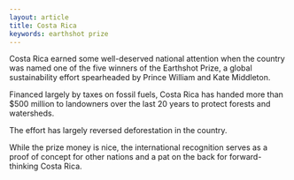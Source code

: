 ```yaml
---
layout: article
title: Costa Rica
keywords: earthshot prize
---
```


Costa Rica earned some well-deserved national attention when the country was named one of the five winners of the Earthshot Prize, a global sustainability effort spearheaded by Prince William and Kate Middleton.

Financed largely by taxes on fossil fuels, Costa Rica has handed more than $500 million to landowners over the last 20 years to protect forests and watersheds.

The effort has largely reversed deforestation in the country.

While the prize money is nice, the international recognition serves as a proof of concept for other nations and a pat on the back for forward-thinking Costa Rica.
